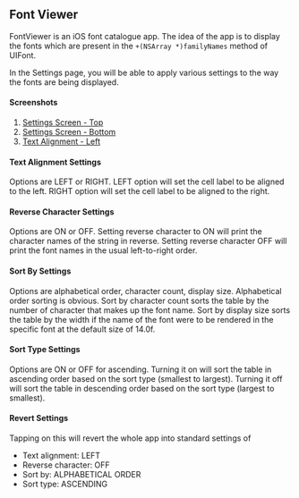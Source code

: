 ## Font Viewer ##

FontViewer is an iOS font catalogue app. The idea of the app is to display the fonts which are present in the `+(NSArray *)familyNames` method of UIFont. 

In the Settings page, you will be able to apply various settings to the way the fonts are being displayed.

#### Screenshots ####

1. [Settings Screen - Top](https://github.com/devacto/fontviewer-ios/blob/master/screenshots/01_settings_top.png "Settings Screen")
2. [Settings Screen - Bottom](https://github.com/devacto/fontviewer-ios/blob/master/screenshots/02_settings_bottom.png "Settings Screen - Bottom")
3. [Text Alignment - Left]()

#### Text Alignment Settings ####

Options are LEFT or RIGHT. LEFT option will set the cell label to be aligned to the left. RIGHT option will set the cell label to be aligned to the right.

#### Reverse Character Settings ####

Options are ON or OFF. Setting reverse character to ON will print the character names of the string in reverse. Setting reverse character OFF will print the font names in the usual left-to-right order.

#### Sort By Settings ####

Options are alphabetical order, character count, display size. Alphabetical order sorting is obvious. Sort by character count sorts the table by the number of character that makes up the font name. Sort by display size sorts the table by the width if the name of the font were to be rendered in the specific font at the default size of 14.0f.

#### Sort Type Settings ####

Options are ON or OFF for ascending. Turning it on will sort the table in ascending order based on the sort type (smallest to largest). Turning it off will sort the table in descending order based on the sort type (largest to smallest).

#### Revert Settings ####

Tapping on this will revert the whole app into standard settings of 
* Text alignment: LEFT
* Reverse character: OFF
* Sort by: ALPHABETICAL ORDER
* Sort type: ASCENDING
